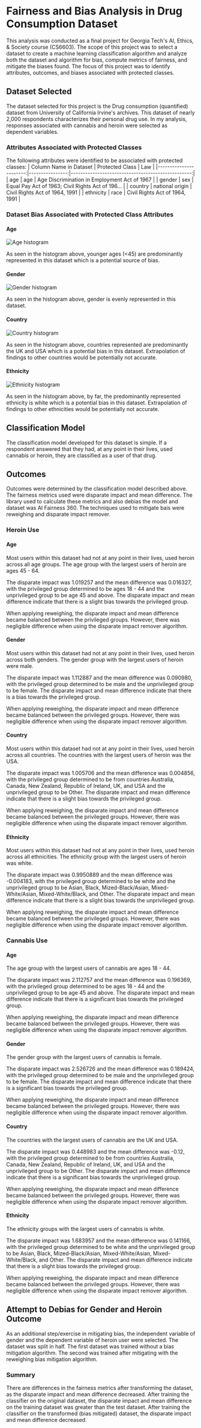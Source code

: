 # Fairness and Bias Analysis in Drug Consumption Dataset

This analysis was conducted as a final project for Georgia Tech's AI, Ethics, & Society course (CS6603). The scope of this project was to select a dataset to create a machine learning classification algorithm and analyze both the dataset and algorithm for bias, compute metrics of fairness, and mitigate the biases found. The focus of this project was to identify attributes, outcomes, and biases associated with protected classes.

## Dataset Selected

The dataset selected for this project is the Drug consumption (quantified) dataset from University of California Irvine's archives. This dataset of nearly 2,000 respondents characterizes their personal drug use. In my analysis, responses associated with cannabis and heroin were selected as dependent variables.

### Attributes Associated with Protected Classes

The following attributes were identified to be associated with protected classes:
| Column Name in Dataset | Protected Class |                                               Law |
|-----------------------:|----------------:|--------------------------------------------------:|
|                    age |             age |      Age Discrimination in Employment Act of 1967 |
|                 gender |             sex | Equal Pay Act of 1963; Civil Rights Act of 196... |
|                country | national origin |                    Civil Rights Act of 1964, 1991 |
|              ethnicity |            race |                    Civil Rights Act of 1964, 1991 |

### Dataset Bias Associated with Protected Class Attributes

#### Age
![Age histogram](Assets/age.png)

As seen in the histogram above, younger ages (<45) are predominantly represented in this dataset which is a potential source of bias.

#### Gender

![Gender histogram](Assets/gender.png)

As seen in the histogram above, gender is evenly represented in this dataset.

#### Country

![Country histogram](Assets/country.png)

As seen in the histogram above, countries represented are predominantly the UK and USA which is a potential bias in this dataset. Extrapolation of findings to other countries would be potentially not accurate.

#### Ethnicity

![Ethnicity histogram](Assets/ethnicity.png)

As seen in the histogram above, by far, the predominantly represented ethnicity is white which is a potential bias in this dataset. Extrapolation of findings to other ethnicities would be potentially not accurate.

## Classification Model

The classification model developed for this dataset is simple. If a respondent answered that they had, at any point in their lives, used cannabis or heroin, they are classified as a user of that drug. 

## Outcomes

Outcomes were determined by the classification model described above. The fairness metrics used were disparate impact and mean difference. The library used to calculate these metrics and also debias the model and dataset was AI Fairness 360. The techniques used to mitigate bais were reweighing and disparate impact remover.

### Heroin Use

#### Age

Most users within this dataset had not at any point in their lives, used heroin across all age groups. The age group with the largest users of heroin are ages 45 - 64.

The disparate impact was 1.019257 and the mean difference was 0.016327, with the privileged group determined to be ages 18 - 44 and the unprivileged group to be age 45 and above. The disparate impact and mean difference indicate that there is a slight bias towards the privileged group. 

When applying reweighing, the disparate impact and mean difference became balanced between the privileged groups. However, there was negligible difference when using the disparate impact remover algorithm.

#### Gender

Most users within this dataset had not at any point in their lives, used heroin across both genders. The gender group with the largest users of heroin were male.

The disparate impact was 1.112887 and the mean difference was 0.090980, with the privileged group determined to be male and the unprivileged group to be female. The disparate impact and mean difference indicate that there is a bias towards the privileged group. 

When applying reweighing, the disparate impact and mean difference became balanced between the privileged groups. However, there was negligible difference when using the disparate impact remover algorithm.

#### Country

Most users within this dataset had not at any point in their lives, used heroin across all countries. The countries with the largest users of heroin was the USA.

The disparate impact was 1.005706 and the mean difference was 0.004856, with the privileged group determined to be from countries Australia, Canada, New Zealand, Republic of Ireland, UK, and USA and the unprivileged group to be Other. The disparate impact and mean difference indicate that there is a slight bias towards the privileged group. 

When applying reweighing, the disparate impact and mean difference became balanced between the privileged groups. However, there was negligible difference when using the disparate impact remover algorithm.

#### Ethnicity

Most users within this dataset had not at any point in their lives, used heroin across all ethnicities. The ethnicity group with the largest users of heroin was white.

The disparate impact was 0.9950889 and the mean difference was -0.004183, with the privileged group determined to be white and the unprivileged group to be Asian, Black, Mized-Black/Asian, Mixed-White/Asian, Mixed-White/Black, and Other. The disparate impact and mean difference indicate that there is a slight bias towards the unprivileged group. 

When applying reweighing, the disparate impact and mean difference became balanced between the privileged groups. However, there was negligible difference when using the disparate impact remover algorithm.

### Cannabis Use

#### Age

The age group with the largest users of cannabis are ages 18 - 44.

The disparate impact was 2.112757 and the mean difference was 0.196369, with the privileged group determined to be ages 18 - 44 and the unprivileged group to be age 45 and above. The disparate impact and mean difference indicate that there is a significant bias towards the privileged group. 

When applying reweighing, the disparate impact and mean difference became balanced between the privileged groups. However, there was negligible difference when using the disparate impact remover algorithm.

#### Gender

The gender group with the largest users of cannabis is female.

The disparate impact was 2.526726 and the mean difference was 0.189424, with the privileged group determined to be male and the unprivileged group to be female. The disparate impact and mean difference indicate that there is a significant bias towards the privileged group. 

When applying reweighing, the disparate impact and mean difference became balanced between the privileged groups. However, there was negligible difference when using the disparate impact remover algorithm.

#### Country

The countries with the largest users of cannabis are the UK and USA.

The disparate impact was 0.448983 and the mean difference was -0.12, with the privileged group determined to be from countries Australia, Canada, New Zealand, Republic of Ireland, UK, and USA and the unprivileged group to be Other. The disparate impact and mean difference indicate that there is a significant bias towards the unprivileged group. 

When applying reweighing, the disparate impact and mean difference became balanced between the privileged groups. However, there was negligible difference when using the disparate impact remover algorithm.

#### Ethnicity

The ethnicity groups with the largest users of cannabis is white.

The disparate impact was 1.683957 and the mean difference was 0.141166, with the privileged group determined to be white and the unprivileged group to be Asian, Black, Mized-Black/Asian, Mixed-White/Asian, Mixed-White/Black, and Other. The disparate impact and mean difference indicate that there is a slight bias towards the privileged group. 

When applying reweighing, the disparate impact and mean difference became balanced between the privileged groups. However, there was negligible difference when using the disparate impact remover algorithm.

## Attempt to Debias for Gender and Heroin Outcome

As an additional step/exercise in mitigating bias, the independent variable of gender and the dependent variable of heroin user were selected. The dataset was split in half. The first dataset was trained without a bias mitigation algorithm. The second was trained after mitigating with the reweighing bias mitigation algorithm.

### Summary

There are differences in the fairness metrics after transforming the dataset, as the disparate impact and mean difference decreased. After training the classifier on the original dataset, the disparate impact and mean difference on the training dataset was greater than the test dataset. After training the classifier on the transformed (bias mitigated) dataset, the disparate impact and mean difference decreased.